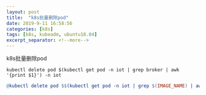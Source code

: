 ```yaml
---
layout: post
title:  "k8s批量删除pod"
date: 2019-9-11 16:58:56
categories: [k8s]
tags: [k8s, kubeadm, ubuntu18.04]
excerpt_separator: <!--more-->
---
```


k8s批量删除pod

<!--more-->

```shell
kubectl delete pod $(kubectl get pod -n iot | grep broker | awk '{print $1}') -n iot
```

```makefile
@kubectl delete pod $$(kubectl get pod -n iot | grep $(IMAGE_NAME) | awk '{print $$1}') -n iot
```